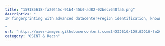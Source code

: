 ```yaml
---
title: "159185618-fa20f45c-91b4-45b4-ad82-02becc648fa5.png"
description: "
IP fingerprinting with advanced datacenter+region identification, known vulnerabilities affecting the target and honeypot identification according to Shodan data

"
url: "https://user-images.githubusercontent.com/24555810/159185618-fa20f45c-91b4-45b4-ad82-02becc648fa5.png"
category: "OSINT & Recon"
---
```

